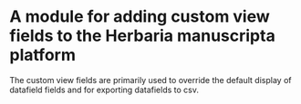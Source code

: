 
# A module for adding custom view fields to the Herbaria manuscripta platform
The custom view fields are primarily used to override the default display of datafield fields and for exporting datafields to csv.

